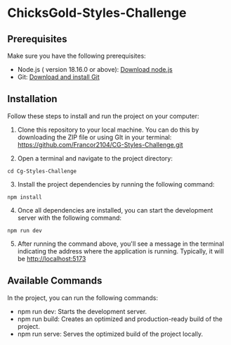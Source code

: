 # ChicksGold-Styles-Challenge

## Prerequisites 

Make sure you have the following prerequisites:
  * Node.js ( version 18.16.0 or above): [Download node.js](https://nodejs.org)
  * Git: [Download and install Git](https://git-scm.com/downloads)

## Installation
Follow these steps to install and run the project on your computer:

  1. Clone this repository to your local machine. You can do this by downloading the ZIP file or using GIt in your terminal: https://github.com/Francor2104/CG-Styles-Challenge.git
     
  2. Open a terminal and navigate to the project directory:
  ```
  cd Cg-Styles-Challenge
  ```
     
  3. Install the project dependencies by running the following command:
   ```
   npm install
   ```
     
  4. Once all dependencies are installed, you can start the development server with the following command: 
  ```
  npm run dev
  ```
  5. After running the command above, you'll see a message in the terminal indicating the address where the application is running. Typically, it will be [http://localhost:5173](http://localhost:5173)

## Available Commands

In the project, you can run the following commands:

  * npm run dev: Starts the development server.
  * npm run build: Creates an optimized and production-ready build of the project.
  * npm run serve: Serves the optimized build of the project locally.


